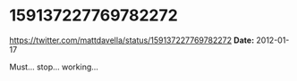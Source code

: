 # 159137227769782272
https://twitter.com/mattdavella/status/159137227769782272
**Date:** 2012-01-17

Must... stop... working...

